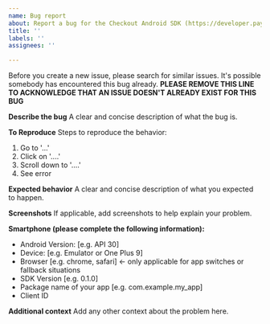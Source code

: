 ```yaml
---
name: Bug report
about: Report a bug for the Checkout Android SDK (https://developer.paypal.com/docs/business/native-checkout/android).
title: ''
labels: ''
assignees: ''

---
```


Before you create a new issue, please search for similar issues. It's possible somebody has encountered this bug already. **PLEASE REMOVE THIS LINE TO ACKNOWLEDGE THAT AN ISSUE DOESN'T ALREADY EXIST FOR THIS BUG**

**Describe the bug**
A clear and concise description of what the bug is.

**To Reproduce**
Steps to reproduce the behavior:
1. Go to '...'
2. Click on '....'
3. Scroll down to '....'
4. See error

**Expected behavior**
A clear and concise description of what you expected to happen.

**Screenshots**
If applicable, add screenshots to help explain your problem.

**Smartphone (please complete the following information):**
 - Android Version: [e.g. API 30]
 - Device: [e.g. Emulator or One Plus 9]
 - Browser [e.g. chrome, safari] <- only applicable for app switches or fallback situations
 - SDK Version [e.g. 0.1.0]
 - Package name of your app [e.g. com.example.my_app]
 - Client ID

**Additional context**
Add any other context about the problem here.
